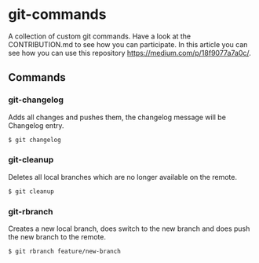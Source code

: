 # git-commands

A collection of custom git commands. Have a look at the CONTRIBUTION.md to see how you can participate.
In this article you can see how you can use this repository https://medium.com/p/18f9077a7a0c/.

## Commands

### git-changelog

Adds all changes and pushes them, the changelog message will be Changelog entry.

```bash
$ git changelog
```

### git-cleanup

Deletes all local branches which are no longer available on the remote.

```bash
$ git cleanup
```

### git-rbranch

Creates a new local branch, does switch to the new branch and does push the new branch to the remote.

```bash
$ git rbranch feature/new-branch
```
